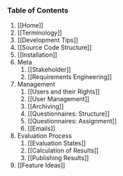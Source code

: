 ### Table of Contents

1. [[Home]]
1. [[Terminology]]
1. [[Development Tips]]
1. [[Source Code Structure]]
1. [[Installation]]
1. Meta
    1. [[Stakeholder]]
    1. [[Requirements Engineering]]
1. Management
    1. [[Users and their Rights]]
    1. [[User Management]]
    1. [[Archiving]]
    1. [[Questionnaires: Structure]]
    1. [[Questionnaires: Assignment]]
    1. [[Emails]]
1. Evaluation Process
    1. [[Evaluation States]]
    1. [[Calculation of Results]]
    1. [[Publishing Results]]
1. [[Feature Ideas]]